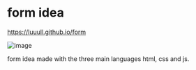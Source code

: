 # form idea

https://luuull.github.io/form

![image](https://user-images.githubusercontent.com/101467080/178909532-b2d5f604-72ba-43c5-9a3e-f00008e42188.png)

form idea made with the three main languages html, css and js.
